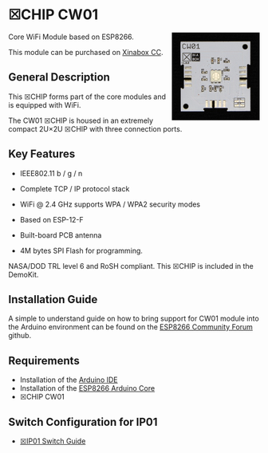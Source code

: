 # ☒CHIP CW01
<img src="extras/CW01 V1.0.0.JPG" width="35%" height="auto" align="right">
Core WiFi Module based on ESP8266.

This module can be purchased on [Xinabox CC](https://xinabox.cc/products/CW01/).

## General Description

This ☒CHIP forms part of the core modules and is equipped with WiFi. 

The CW01 ☒CHIP is housed in an extremely compact 2U×2U ☒CHIP with three connection ports. 

## Key  Features

- IEEE802.11 b / g / n
- Complete TCP / IP protocol stack
- WiFi @ 2.4 GHz supports WPA / WPA2 security modes

- Based on ESP-12-F
- Built-board PCB antenna
- 4M bytes SPI Flash for programming.

NASA/DOD TRL level 6 and RoSH compliant.
This ☒CHIP is included in the DemoKit.

## Installation Guide

A simple to understand guide on how to bring support for CW01 module into the Arduino environment can be found on the [ESP8266 Community Forum](https://github.com/esp8266/Arduino) github.

## Requirements

- Installation of the [Arduino IDE](https://www.arduino.cc/en/main/software)
- Installation of the [ESP8266 Arduino Core](https://github.com/esp8266/Arduino)
- ☒CHIP CW01 

## Switch Configuration for IP01
- [☒IP01 Switch Guide](https://github.com/xinabox/xIP01/blob/master/notes/CW01.md)
